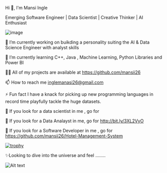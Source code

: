 


Hi 👋, I'm Mansi Ingle

<!--
**mansii26/mansii26** is a ✨ _special_ ✨ repository because its `README.md` (this file) appears on your GitHub profile.

Here are some ideas to get you started:

- 🔭 I’m currently working on ...
- 🌱 I’m currently learning ...
- 👯 I’m looking to collaborate on ...
- 🤔 I’m looking for help with ...
- 💬 Ask me about ...
- 📫 How to reach me: ...
- 😄 Pronouns: ...
- ⚡ Fun fact: ...
-->

Emerging Software Engineer | Data Scientist  | Creative Thinker | AI Enthusiast

![image](https://github.com/user-attachments/assets/42cb01fa-741b-489a-8d63-30cce3abf712)



🔭 I’m currently working on buikding a personality suiting the AI & Data Science Engineer with analyst skills

🌱 I’m currently learning C++, Java , Machine Learning, Python Libraries and Power BI

👨‍💻 All of my projects are available at  https://github.com/mansii26

📫 How to reach me inglemanasi26@gmail.com

⚡ Fun fact I have a knack for picking up new programming languages in record time playfully tackle the huge datasets.

🤔 If you look for a data scientist in me , go for

🤔  If you look for a Data Analayst in me, go for http://bit.ly/3XL2VyO
  
🤔 If you look for a Software Developer in me , go for  https://github.com/mansii26/Hotel-Management-System



[![trophy](https://github-profile-trophy.vercel.app/?username=ryo-ma)](https://github.com/ryo-ma/github-profile-trophy)








✨Looking to dive into the universe and feel ........

![Alt text](https://github.com/mansii26/mansii26/blob/main/1736923581864.gif)




